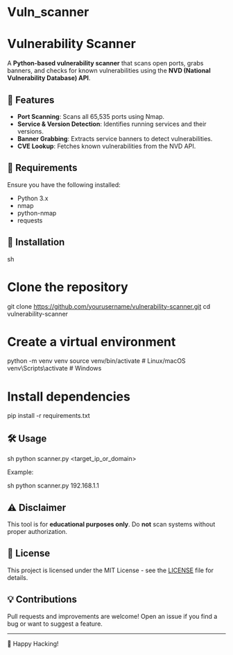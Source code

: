 # Vuln_scanner
# Vulnerability Scanner

A **Python-based vulnerability scanner** that scans open ports, grabs banners, and checks for known vulnerabilities using the **NVD (National Vulnerability Database) API**.

## 🚀 Features
- **Port Scanning**: Scans all 65,535 ports using Nmap.
- **Service & Version Detection**: Identifies running services and their versions.
- **Banner Grabbing**: Extracts service banners to detect vulnerabilities.
- **CVE Lookup**: Fetches known vulnerabilities from the NVD API.

## 📌 Requirements
Ensure you have the following installed:

- Python 3.x
- nmap
- python-nmap
- requests

## 🔧 Installation

sh
# Clone the repository
git clone https://github.com/yourusername/vulnerability-scanner.git
cd vulnerability-scanner

# Create a virtual environment
python -m venv venv
source venv/bin/activate  # Linux/macOS
venv\Scripts\activate  # Windows

# Install dependencies
pip install -r requirements.txt



## 🛠️ Usage

sh
python scanner.py <target_ip_or_domain>


Example:

sh
python scanner.py 192.168.1.1



## ⚠️ Disclaimer
This tool is for **educational purposes only**. Do **not** scan systems without proper authorization.

## 📜 License
This project is licensed under the MIT License - see the [LICENSE](LICENSE) file for details.

## 💡 Contributions
Pull requests and improvements are welcome! Open an issue if you find a bug or want to suggest a feature.

---
🚀 Happy Hacking!